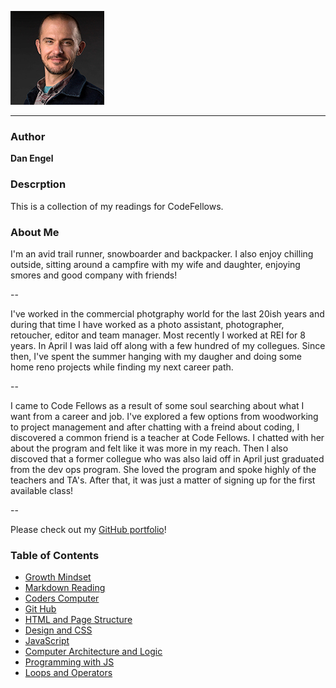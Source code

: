 ![](Dan_Engel_2020_lowres2.jpg) 

---

### Author

**Dan Engel**

### Descrption

This is a collection of my readings for CodeFellows.

### About Me

I'm an avid trail runner, snowboarder and backpacker. I also enjoy chilling outside, sitting around a campfire with my wife and daughter, enjoying smores and good company with friends!

--

I've worked in the commercial photgraphy world for the last 20ish years and during that time I have worked as a photo assistant, photographer, retoucher, editor and team manager. Most recently I worked at REI for 8 years. In April I was laid off along with a few hundred of my collegues. Since then, I've spent the summer hanging with my daugher and doing some home reno projects while finding my next career path.

--

I came to Code Fellows as a result of some soul searching about what I want from a career and job. I've explored a few options from woodworking to project management and after chatting with a freind about coding, I discovered a common friend is a teacher at Code Fellows. I chatted with her about the program and felt like it was more in my reach. Then I also discoved that a former collegue who was also laid off in April just graduated from the dev ops program. She loved the program and spoke highly of the teachers and TA's. After that, it was just a matter of signing up for the first available class!

--

Please check out my [GitHub portfolio](https://github.com/daneng1)!

### Table of Contents

- [Growth Mindset](growth_mindset.md)
- [Markdown Reading](markdown.md)
- [Coders Computer](coders_computer.md)
- [Git Hub](github.md)
- [HTML and Page Structure](html_pagestructure.md)
- [Design and CSS](css.md)
- [JavaScript](javascript.md)
- [Computer Architecture and Logic](computers.md)
- [Programming with JS](programming_JS.md)
- [Loops and Operators](loops_operation.md)
